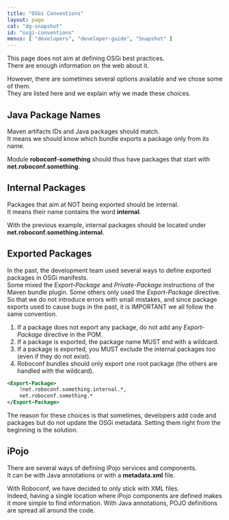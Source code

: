 ```yaml
---
title: "OSGi Conventions"
layout: page
cat: "dg-snapshot"
id: "osgi-conventions"
menus: [ "developers", "developer-guide", "Snapshot" ]
---
```


This page does not aim at defining OSGi best practices.  
There are enough information on the web about it.

However, there are sometimes several options available and we chose some of them.  
They are listed here and we explain why we made these choices.


## Java Package Names

Maven artifacts IDs and Java packages should match.  
It means we should know which bundle exports a package only from its name.

Module **roboconf-something** should thus have packages that start with **net.roboconf.something**.


## Internal Packages

Packages that aim at NOT being exported should be internal.  
It means their name contains the word **internal**.

With the previous example, internal packages should be located under **net.roboconf.something.internal**.


## Exported Packages

In the past, the development team used several ways to define exported packages in OSGi manifests.  
Some mixed the *Export-Package* and *Private-Package* instructions of the Maven bundle plugin. Some others
only used the *Export-Package* directive. So that we do not introduce errors with small mistakes, and since
package exports used to cause bugs in the past, it is IMPORTANT we all follow the same convention.

1. If a package does not export any package, do not add any *Export-Package* directive in the POM.
2. If a package is exported, the package name MUST end with a wildcard.
3. If a package is exported, you MUST exclude the internal packages too (even if they do not exist).
4. Roboconf bundles should only export one root package (the others are handled with the wildcard).

```xml
<Export-Package>
	!net.roboconf.something.internal.*,
	net.roboconf.something.*
</Export-Package>
```

The reason for these choices is that sometimes, developers add code and packages but do not update
the OSGi metadata. Setting them right from the beginning is the solution.


## iPojo

There are several ways of defining iPojo services and components.  
It can be with Java annotations or with a **metadata.xml** file.

With Roboconf, we have decided to only stick with XML files.  
Indeed, having a single location where iPojo components are defined makes it more simple to find information.
With Java annotations, POJO definitions are spread all around the code.
